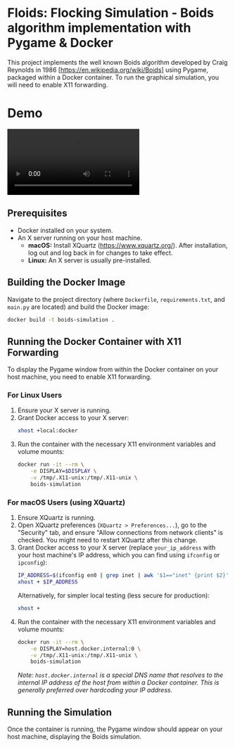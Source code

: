 # Floids: Flocking Simulation - Boids algorithm implementation with Pygame & Docker

This project implements the well known Boids algorithm developed by Craig Reynolds in 1986 [https://en.wikipedia.org/wiki/Boids] using Pygame, packaged within a Docker container. To run the graphical simulation, you will need to enable X11 forwarding.

# Demo
![Boids Simulation Demo](assets/floids-demo.3gp)

## Prerequisites

*   Docker installed on your system.
*   An X server running on your host machine.
    *   **macOS:** Install XQuartz (https://www.xquartz.org/). After installation, log out and log back in for changes to take effect.
    *   **Linux:** An X server is usually pre-installed.

## Building the Docker Image

Navigate to the project directory (where `Dockerfile`, `requirements.txt`, and `main.py` are located) and build the Docker image:

```bash
docker build -t boids-simulation .
```

## Running the Docker Container with X11 Forwarding

To display the Pygame window from within the Docker container on your host machine, you need to enable X11 forwarding.

### For Linux Users

1.  Ensure your X server is running.
2.  Grant Docker access to your X server:
    ```bash
    xhost +local:docker
    ```
3.  Run the container with the necessary X11 environment variables and volume mounts:
    ```bash
    docker run -it --rm \
        -e DISPLAY=$DISPLAY \
        -v /tmp/.X11-unix:/tmp/.X11-unix \
        boids-simulation
    ```

### For macOS Users (using XQuartz)

1.  Ensure XQuartz is running.
2.  Open XQuartz preferences (`XQuartz > Preferences...`), go to the "Security" tab, and ensure "Allow connections from network clients" is checked. You might need to restart XQuartz after this change.
3.  Grant Docker access to your X server (replace `your_ip_address` with your host machine's IP address, which you can find using `ifconfig` or `ipconfig`):
    ```bash
    IP_ADDRESS=$(ifconfig en0 | grep inet | awk '$1=="inet" {print $2}')
    xhost + $IP_ADDRESS
    ```
    Alternatively, for simpler local testing (less secure for production):
    ```bash
    xhost +
    ```
4.  Run the container with the necessary X11 environment variables and volume mounts:
    ```bash
    docker run -it --rm \
        -e DISPLAY=host.docker.internal:0 \
        -v /tmp/.X11-unix:/tmp/.X11-unix \
        boids-simulation
    ```
    *Note: `host.docker.internal` is a special DNS name that resolves to the internal IP address of the host from within a Docker container. This is generally preferred over hardcoding your IP address.*


## Running the Simulation

Once the container is running, the Pygame window should appear on your host machine, displaying the Boids simulation.
